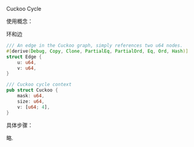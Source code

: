 Cuckoo Cycle

使用概念：

环和边

```rust
/// An edge in the Cuckoo graph, simply references two u64 nodes.
#[derive(Debug, Copy, Clone, PartialEq, PartialOrd, Eq, Ord, Hash)]
struct Edge {
    u: u64,
    v: u64,
}

/// Cuckoo cycle context
pub struct Cuckoo {
    mask: u64,
    size: u64,
    v: [u64; 4],
}
```

具体步骤：

略.



